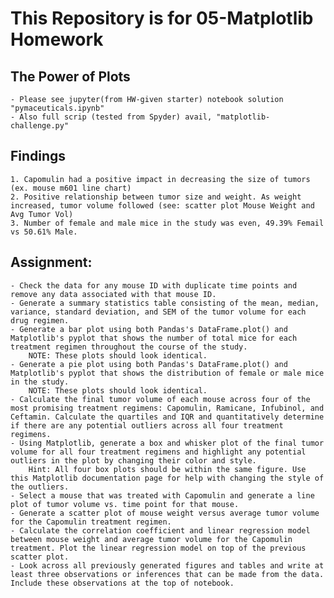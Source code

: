 #  This Repository is for 05-Matplotlib Homework

## The Power of Plots
	- Please see jupyter(from HW-given starter) notebook solution "pymaceuticals.ipynb"
	- Also full scrip (tested from Spyder) avail, "matplotlib-challenge.py"
## Findings
	1. Capomulin had a positive impact in decreasing the size of tumors (ex. mouse m601 line chart)
	2. Positive relationship between tumor size and weight. As weight increased, tumor volume followed (see: scatter plot Mouse Weight and Avg Tumor Vol)
	3. Number of female and male mice in the study was even, 49.39% Femail vs 50.61% Male.
## Assignment:
	- Check the data for any mouse ID with duplicate time points and remove any data associated with that mouse ID.
	- Generate a summary statistics table consisting of the mean, median, variance, standard deviation, and SEM of the tumor volume for each drug regimen.
	- Generate a bar plot using both Pandas's DataFrame.plot() and Matplotlib's pyplot that shows the number of total mice for each treatment regimen throughout the course of the study.
		NOTE: These plots should look identical.
	- Generate a pie plot using both Pandas's DataFrame.plot() and Matplotlib's pyplot that shows the distribution of female or male mice in the study.
		NOTE: These plots should look identical.
	- Calculate the final tumor volume of each mouse across four of the most promising treatment regimens: Capomulin, Ramicane, Infubinol, and Ceftamin. Calculate the quartiles and IQR and quantitatively determine if there are any potential outliers across all four treatment regimens.
	- Using Matplotlib, generate a box and whisker plot of the final tumor volume for all four treatment regimens and highlight any potential outliers in the plot by changing their color and style.
		Hint: All four box plots should be within the same figure. Use this Matplotlib documentation page for help with changing the style of the outliers.
	- Select a mouse that was treated with Capomulin and generate a line plot of tumor volume vs. time point for that mouse.
	- Generate a scatter plot of mouse weight versus average tumor volume for the Capomulin treatment regimen.
	- Calculate the correlation coefficient and linear regression model between mouse weight and average tumor volume for the Capomulin treatment. Plot the linear regression model on top of the previous scatter plot.
	- Look across all previously generated figures and tables and write at least three observations or inferences that can be made from the data. Include these observations at the top of notebook.
